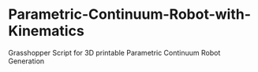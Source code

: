 # Parametric-Continuum-Robot-with-Kinematics
Grasshopper Script for 3D printable Parametric Continuum Robot Generation
